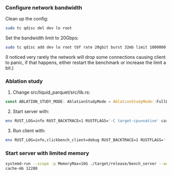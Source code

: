 ### Configure network bandwidth

Clean up the config:
```bash
sudo tc qdisc del dev lo root
```

Set the bandwidth limit to 20Gbps:
```bash
sudo tc qdisc add dev lo root tbf rate 20gbit burst 32mb limit 1000000
```

(I noticed very rarely the network will drop some connections causing client to panic, if that happens, either restart the benchmark or increase the limit a bit.)

### Ablation study

1. Change src/liquid_parquet/src/lib.rs:
```rust
const ABLATION_STUDY_MODE: AblationStudyMode = AblationStudyMode::FullDecoding;
```

2. Start server with:
```bash
env RUST_LOG=info RUST_BACKTRACE=1 RUSTFLAGS='-C target-cpu=native' cargo run --release --bin bench_server -- --address 127.0.0.1:5001 --abort-on-panic
```

3. Run client with:
```bash
env RUST_LOG=info,clickbench_client=debug RUST_BACKTRACE=1 RUSTFLAGS='-C target-cpu=native' cargo run --release --bin clickbench_client -- --query-path benchmark/query_select.sql --file benchmark/data/hits.parquet --bench-mode liquid-eager-transcode --server http://127.0.0.1:5001 --iteration 5 --output benchmark/data/liquid_eager_transcode.json --reset-cache
```


### Start server with limited memory
```bash
systemd-run --scope -p MemoryMax=16G ./target/release/bench_server --address 127.0.0.1:5001 --max-
cache-mb 12288
```
